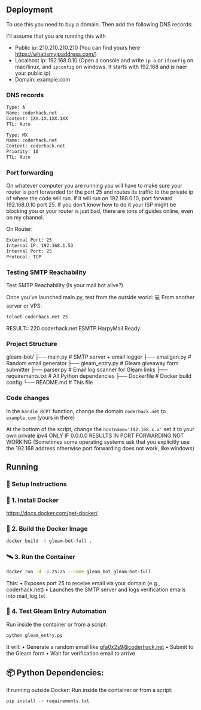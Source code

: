 ## Deployment

To use this you need to buy a domain. Then add the following DNS records:

I'll assume that you are running this with

- Public ip: 210.210.210.210 (You can find yours here https://whatismyipaddress.com/)
- Localhost ip: 192.168.0.10 (Open a console and write `ip a` or `ifconfig` on mac/linux, and `ipconfig` on windows. It starts with 192.168 and is naer your public ip)
- Domain: example.com

### DNS records
```bash
Type: A
Name: coderhack.net
Content: 1XX.1X.1XX.1XX
TTL: Auto
```

```bash
Type: MX
Name: coderhack.net
Content: coderhack.net
Priority: 10
TTL: Auto
```
### Port forwarding
On whatever computer you are running you will have to make sure your router is port forwarded for the port 25 and routes its traffic to the private ip of where the code will run. If it will run on 192.168.0.10, port forward 192.168.0.10 port 25. If you don't know how to do it your ISP might be blocking you or your router is just bad, there are tons of guides online, even on my channel.

On Router:
```bash
External Port: 25
Internal IP: 192.168.1.53
Internal Port: 25
Protocol: TCP
```
### Testing SMTP Reachability
Test SMTP Reachability (Is your mail bot alive?)

Once you’ve launched main.py, test from the outside world:
💻 From another server or VPS:
```bash
telnet coderhack.net 25
```
RESULT:: 220 coderhack.net ESMTP HarpyMail Ready

### Project Structure

gleam-bot/
├── main.py               # SMTP server + email logger
├── emailgen.py           # Random email generator
├── gleam_entry.py        # Gleam giveaway form submitter
├── parser.py             # Email log scanner for Gleam links
├── requirements.txt      # All Python dependencies
├── Dockerfile            # Docker build config
└── README.md             # This file

### Code changes
In the `handle_RCPT` function, change the domain `coderhack.net` to `example.com` (yours in there)

At the bottom of the script, change the `hostname='192.168.x.x'` 
set it to your own private ipv4 ONLY IF 0.0.0.0 RESULTS IN PORT FORWARDING NOT WORKING 
(Sometimes some operating systems ask that you explicitly use the 192.168 address otherwise port forwarding does not work, like windows)

## Running
### 🧱 Setup Instructions
### 🧰 1. Install Docker
https://docs.docker.com/get-docker/


### 🔨 2. Build the Docker Image
```bash
docker build -t gleam-bot-full .
```

### 🛰 3. Run the Container
```bash
docker run -d -p 25:25 --name gleam_bot gleam-bot-full
```
This:
	• Exposes port 25 to receive email via your domain (e.g., coderhack.net)
	• Launches the SMTP server and logs verification emails into mail_log.txt


### 🧪 4. Test Gleam Entry Automation
Run inside the container or from a script:
```bash
python gleam_entry.py
```
It will:
	•	Generate a random email like gfa0x2s9@coderhack.net
	•	Submit to the Gleam form
	•	Wait for verification email to arrive

## 📦 Python Dependencies:
If running outside Docker:
Run inside the container or from a script:
```bash
pip install -r requirements.txt
```